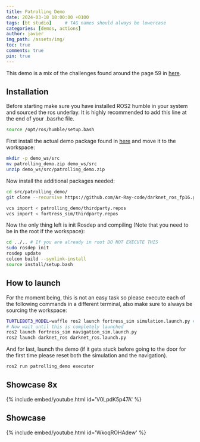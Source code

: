 ```yaml
---
title: Patrolling Demo
date: 2024-03-18 18:00:00 +0100
tags: [bt studio]     # TAG names should always be lowercase
categories: [demos, actions]
author: javier
img_path: /assets/img/
toc: true
comments: true
pin: true
---
```


This demo is a mix of the challenges found around the page 59 in [here](https://athome.robocup.org/wp-content/uploads/2022_rulebook.pdf).

## Installation

Before starting make sure you have installed ROS2 humble in your system and sourced the ros underlay. It is highly recommended to add this line at the end of your .basrhc file.

```bash
source /opt/ros/humble/setup.bash
```

First install the actual demo package found in [here](https://github.com/RoboticsLabURJC/2024-tfg-javier-izquierdo/demo/patrolling_demo.zip) and move it to the workspace:

```bash
mkdir -p demo_ws/src
mv patrolling_demo.zip demo_ws/src
unzip demo_ws/src/patrolling_demo.zip
```

Now install the additional packages needed:

```bash
cd src/patrolling_demo/
git clone --recursive https://github.com/Ar-Ray-code/darknet_ros_fp16.git

vcs import < patrolling_demo/thirdparty.repos
vcs import < fortress_sim/thirdparty.repos
```

Now the only thing left is init Rosdep and compiling (Note that you need to be in the root if the workspace):

```bash
cd ../.. # If you are already in root DO NOT EXECUTE THIS
sudo rosdep init
rosdep update
colcon build --symlink-install
source install/setup.bash
```

## How to launch

For the moment being, this is not an easy task so please execute each of the following commands in a different terminal, also make sure to always be sourcing the workspace:

```bash
TURTLEBOT3_MODEL=waffle ros2 launch fortress_sim simulation.launch.py # Wait for a minute
# Now wait until this is completely launched
ros2 launch fortress_sim navigation_sim.launch.py
ros2 launch darknet_ros darknet_ros.launch.py
```

And for last, launch the demo (if it gets stuck before going to the door for the first time please reset both the simulation and the navigation).

```bash
ros2 run patrolling_demo executor
```

## Showcase 8x

{% include embed/youtube.html id='V0LpdK5p47A' %}

## Showcase

{% include embed/youtube.html id='WkoqROHAdew' %}
